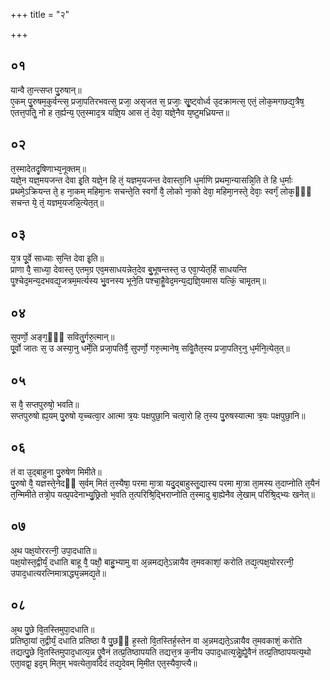 +++
title = "२"

+++
## ०१
यान्वै ता᳘न्त्सप्त पु᳘रुषान्॥  
ए᳘कम् पु᳘रुषम᳘कुर्वन्त्स᳘ प्रजा᳘पतिरभवत्स᳘ प्रजा᳘ असृजत स᳘ प्रजाः᳘ सृॗष्ट्वोर्ध्व उ᳘दक्रामत्स᳘ एतं᳘ लोक᳘मगछद्य᳘त्रैष᳘ एतत्त᳘पतिॗ नो ह त᳘र्ह्यन्य᳘ एत᳘स्माद᳘त्र यज्ञि᳘य आस तं᳘ देवा᳘ यज्ञे᳘नैव य᳘ष्टुमध्रियन्त॥  
## ०२
त᳘स्मादेतदृ᳘षिणाभ्य᳘नूक्तम्॥  
यज्ञे᳘न यज्ञ᳘मयजन्त देवा इ᳘ति यज्ञे᳘न हि तं᳘ यज्ञम᳘यजन्त देवास्ता᳘नि ध᳘र्माणि प्रथमा᳘न्यासन्नि᳘ति ते हि ध᳘र्माः प्रथमे᳘ऽक्रियन्त ते᳘ ह ना᳘कम् महिमा᳘नः सचन्ते᳘ति स्वर्गो वै᳘ लोको ना᳘को देवा᳘ महिमा᳘नस्ते᳘ देवाः᳘ स्वर्गं᳘ लोक᳘ᳫं᳘ सचन्त ये᳘ तं᳘ यज्ञम᳘यजन्नि᳘त्येत᳘त्॥  
## ०३
य᳘त्र पू᳘र्वे साध्याः स᳘न्ति देवा इ᳘ति॥  
प्राणा वै᳘ साध्या᳘ देवास्त᳘ एतम᳘ग्र एव᳘मसाधयन्नेत᳘देव बु᳘भूषन्तस्त᳘ उ एवा᳘प्येत᳘र्हि साधयन्ति पॗश्चेद᳘मन्य᳘दभवद्य᳘जत्रम᳘मर्त्यस्य भु᳘वनस्य भूने᳘ति पश्चा᳘हैॗवेद᳘मन्य᳘द्यज्ञि᳘यमास यत्किं᳘ चामृ᳘तम्॥  
## ०४
सुपर्णो᳘ अङ्ग᳘ᳫं᳘ सवितु᳘र्गरु᳘त्मान्॥  
पू᳘र्वो जातः स᳘ उ अस्या᳘नु धर्मे᳘ति प्रजा᳘पतिर्वै᳘ सुपर्णो᳘ गरु᳘त्मानेष᳘ सविॗतैत᳘स्य प्रजा᳘पतिर᳘नु ध᳘र्मनि᳘त्येत᳘त्॥  
## ०५
स वै᳘ सप्तपुरुषो᳘ भवति॥  
सप्तपुरुषो ह्य᳘यम् पु᳘रुषो य᳘च्चत्वा᳘र आत्मा त्र᳘यः पक्षपुछा᳘नि चत्वा᳘रो हि त᳘स्य पु᳘रुषस्यात्मा त्र᳘यः पक्षपुछा᳘नि॥  
## ०६
तं वा उ᳘द्बाहुना पु᳘रुषेण मिमीते॥  
पु᳘रुषो वै᳘ यज्ञस्ते᳘नेदᳫं स᳘र्वम् मितं त᳘स्यैषा᳘ परमा मा᳘त्रा यदु᳘द्बाहुस्तॗद्यास्य परमा मा᳘त्रा ता᳘मस्य त᳘दाप्नोति त᳘यैनं त᳘न्मिमीते तत्रो᳘प यत्प्र᳘पदेनाभ्यु᳘छ्रितो भ᳘वति त᳘त्परिश्रि᳘द्भिराप्नोति त᳘स्मादु बा᳘ह्येनैव ले᳘खाम् परिश्रि᳘द्भ्यः खनेत्॥  
## ०७
अ᳘थ पक्ष᳘योररत्नी᳘ उपा᳘दधाति॥  
पक्ष᳘योस्त᳘द्वीर्यं᳘ दधाति बाहू वै᳘ पक्षौ᳘ बाहु᳘भ्यामु वा अ᳘न्नमद्यते᳘ऽन्नायैव त᳘मवकाशां᳘ करोति तद्य᳘त्पक्ष᳘योररत्नी᳘ उपाद᳘धात्यरत्निमात्राद्ध्य᳘न्नमद्य᳘ते॥  
## ०८
अ᳘थ पु᳘छे वि᳘तस्तिमुपा᳘दधाति॥  
प्रतिष्ठा᳘यां त᳘द्वीर्यं᳘ दधाति प्रतिष्ठा वै पु᳘छᳫं ह᳘स्तो वि᳘तस्तिर्ह᳘स्तेन वा अ᳘न्नमद्यते᳘ऽन्नायैव त᳘मवकाशं᳘ करोति तद्यत्पु᳘छे वि᳘तस्तिमुपाद᳘धात्य᳘न्न एॗवैनं तत्प्र᳘तिष्ठापयति तद्यत्त᳘त्र क᳘नीय उपाद᳘धात्य᳘न्नेॗह्येॗवैनं तत्प्र᳘तिष्ठापयत्य᳘थो एता᳘वद्वा᳘ इद᳘म् मित᳘म् भवत्येता᳘वदिदं तद्य᳘देवम् मि᳘मीत एत᳘स्यैवा᳘प्त्यै॥  